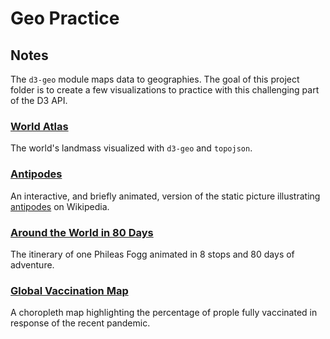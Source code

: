 # Geo Practice

## Notes

The `d3-geo` module maps data to geographies. The goal of this project folder is to create a few visualizations to practice with this challenging part of the D3 API.

### [World Atlas](https://codepen.io/borntofrappe/full/gOxQXRK)

The world's landmass visualized with `d3-geo` and `topojson`.

### [Antipodes](https://codepen.io/borntofrappe/full/eYEbPML)

An interactive, and briefly animated, version of the static picture illustrating [antipodes](https://en.wikipedia.org/wiki/Antipodes) on Wikipedia.

### [Around the World in 80 Days](https://codepen.io/borntofrappe/full/yLoZyEa)

The itinerary of one Phileas Fogg animated in 8 stops and 80 days of adventure.

### [Global Vaccination Map](https://codepen.io/borntofrappe/full/RwZdKMK)

A choropleth map highlighting the percentage of prople fully vaccinated in response of the recent pandemic.
